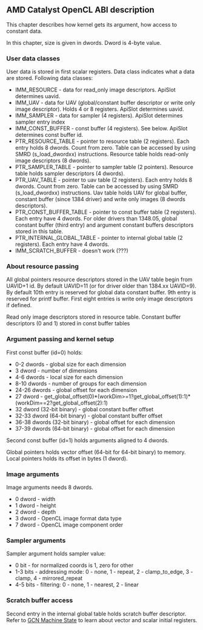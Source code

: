 ## AMD Catalyst OpenCL ABI description

This chapter describes how kernel gets its argument, how access to constant data.

In this chapter, size is given in dwords. Dword is 4-byte value.

### User data classes

User data is stored in first scalar registers. Data class indicates what a data are stored.
Following data classes:

* IMM_RESOURCE - data for read_only image descriptors. ApiSlot determines uavid.
* IMM_UAV - data for UAV (global/constant buffer descriptor or
write only image descriptor). Holds 4 or 8 registers. ApiSlot determines uavid.
* IMM_SAMPLER - data for sampler (4 registers). ApiSlot determines sampler entry index
* IMM_CONST_BUFFER - const buffer (4 registers). See below.
ApiSlot determines const buffer id.
* PTR_RESOURCE_TABLE - pointer to resource table (2 registers).
Each entry holds 8 dwords. Count from zero.
Table can be accessed by using SMRD (s_load_dwordxx) instructions.
Resource table holds read-only image descriptors (8 dwords).
* PTR_SAMPLER_TABLE - pointer to sampler table (2 pointers).
Resource table holds sampler descriptors (4 dwords).
* PTR_UAV_TABLE - pointer to uav table (2 registers).
Each entry holds 8 dwords. Count from zero.
Table can be accessed by using SMRD (s_load_dwordxx) instructions.
Uav table holds UAV for global buffer, constant buffer (since 1384 driver)
and write only images (8 dwords descriptors).
* PTR_CONST_BUFFER_TABLE - pointer to const buffer table (2 registers).
Each entry have 4 dwords. For older drivers than 1348.05, global constant buffer
(third entry) and argument constant buffers descriptors stored in this table.
* PTR_INTERNAL_GLOBAL_TABLE - pointer to internal global table (2 registers).
Each entry have 4 dwords.
* IMM_SCRATCH_BUFFER - doesn't work (???)

### About resource passing

All global pointers resource descriptors stored in the UAV table begin from
UAVID+1 id. By default UAVID=11 (or for driver older than 1384.xx UAVID=9).
By default 10th entry is reserved for global data constant buffer.
9th entry is reserved for printf buffer.
First eight entries is write only image descriptors if defined.

Read only image descriptors stored in resource table.
Constant buffer descriptors (0 and 1) stored in const buffer tables

### Argument passing and kernel setup

First const buffer (id=0) holds:

* 0-2 dwords - global size for each dimension
* 3 dword - number of dimensions
* 4-6 dwords - local size for each dimension
* 8-10 dwords - number of groups for each dimension
* 24-26 dwords - global offset for each dimension
* 27 dword - get_global_offset(0)\*(workDim>=1?get_global_offset(1):1)\*
            (workDim==2?get_global_offset(2):1)
* 32 dword (32-bit binary) - global constant buffer offset
* 32-33 dword (64-bit binary) - global constant buffer offset
* 36-38 dwords (32-bit binary) - global offset for each dimension
* 37-39 dwords (64-bit binary) - global offset for each dimension

Second const buffer (id=1) holds arguments aligned to 4 dwords.

Global pointers holds vector offset (64-bit for 64-bit binary) to memory.
Local pointers holds its offset in bytes (1 dword).

### Image arguments

Image arguments needs 8 dwords.

* 0 dword - width
* 1 dword - height
* 2 dword - depth
* 3 dword - OpenCL image format data type
* 7 dword - OpenCL image component order

### Sampler arguments

Sampler argument holds sampler value:

* 0 bit - for normalized coords is 1, zero for other
* 1-3 bits - addressing mode:
    0 - none, 1 - repeat, 2 - clamp_to_edge, 3 - clamp, 4 - mirrored_repeat
* 4-5 bits - filtering: 0 - none, 1 - nearest, 2 - linear

### Scratch buffer access

Second entry in the internal global table holds scratch buffer descriptor.
Refer to [GCN Machine State](GcnState) to learn about vector and scalar initial registers.
